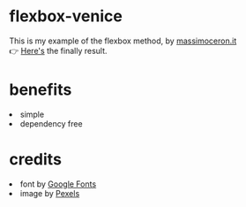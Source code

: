 # flexbox-venice

This is my example of the flexbox method, by <a href="http://www.massimoceron.it" target="_blank">massimoceron.it</a><br>
👉 <a href="http://ceron.altervista.org/corso-web-2.0/my-site/erika/flexbox-per-casa/index.html" target="_blank">Here's</a> the finally result. 
<br>

# benefits

<li> simple
<li> dependency free
<br>
  
# credits

<li> font by <a href="https://fonts.google.com/" target="_blank">Google Fonts</a>
<li> image by <a href="https://www.pexels.com/" target="_blank">Pexels</a>  
<br>
